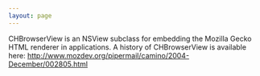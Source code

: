 ```yaml
---
layout: page
---
```


CHBrowserView is an NSView subclass for embedding the Mozilla Gecko HTML renderer in applications.
A history of CHBrowserView is available here:
http://www.mozdev.org/pipermail/camino/2004-December/002805.html

